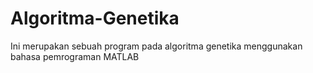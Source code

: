 # Algoritma-Genetika
Ini merupakan sebuah program pada algoritma genetika menggunakan bahasa pemrograman MATLAB
